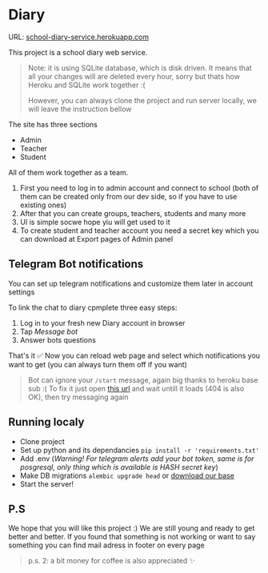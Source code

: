 # Diary

URL: [school-diary-service.herokuapp.com][diary]

This project is a school diary web service. 

> Note: it is using SQLite database, which is disk driven. It means that all your changes will are deleted every hour, sorry but thats how Heroku and SQLite work together :(
>
> However, you can always clone the project and run server locally, we will leave the instruction bellow


The site has three sections
- Admin
- Teacher
- Student

All of them work together as a team. 

1) First you need to log in to admin account and connect to school (both of them can be created only from our dev side, so if you have to use existing ones)
2) After that you can create groups, teachers, students and many more
3) UI is simple socwe hope yiu will get used to it
4) To create student and teacher account you need a secret key which you can download at Export pages of Admin panel

## Telegram Bot notifications

You can set up telegram notifications and customize them later in account settings

To link the chat to diary cpmplete three easy steps:
1) Log in to your fresh new Diary account in browser
2) Tap *Message bot*
3) Answer bots questions

That's it ✅ Now you can reload web page and select which notifications you want to get (you can always turn them off if you want)

> Bot can ignore your `/start` message, again big thanks to heroku base sub :( To fix it just open [this url][bot] and wait untill it loads (404 is also OK), then try messaging again

## Running localy

- Clone project
- Set up python and its dependancies `pip install -r 'requirements.txt'`
- Add .env (*Warning! For telegram alerts add your bot token, same is for posgresql, only thing which is available is HASH secret key*)
- Make DB migrations `alembic upgrade head` or [download our base][db_url]
- Start the server!


## P.S
We hope that you will like this project :) We are still young and ready to get better and better. If you found that something is not working or want to say something you can find mail adress in footer on every page

>p.s. 2: a bit money for coffee is also appreciated ✨

[db_url]:<www.ru>
[diary]:<school-diary-service.herokuapp.con>
[bot]:<diary-telegram.herokuapp.com>

